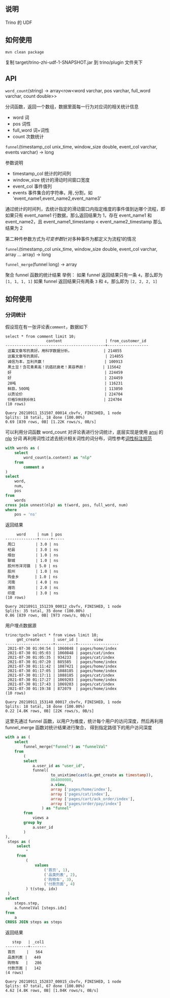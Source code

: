 ## 说明
Trino 的 UDF

## 如何使用
```
mvn clean package
```
复制 target/trino-zhi-udf-1-SNAPSHOT.jar 到 trino/plugin 文件夹下

## API

`word_count`(string) -> array<row<word varchar, pos varchar, full_word varchar, count double>>

分词函数，返回一个数组，数据里面每一行为对应词的相关统计信息

- word 词
- pos 词性
- full_word 词+词性
- count 次数统计

`funnel`(timestamp_col unix_time, window_size double, event_col varchar, events varchar) -> long

参数说明
- timestamp_col 统计的时间列
- window_size 统计的滑动时间窗口宽度
- event_col 事件值列
- events 事件集合的字符串，用`,`分割，如 'event_name1,event_name2,event_name3'

通过统计的时间列，去统计指定的滑动窗口内指定维度的事件值到达哪个流程，即如果只有 event_name1 行数据，那么返回结果为 1，存在 event_name1 和 event_name2，且 event_name1_timestamp < event_name2_timestamp
那么结果为 2

第二种传参数方式为*可变参数*针对多种事件为都定义为流程1的情况

`funnel`(timestamp_col unix_time, window_size double, event_col varchar, array<varchar> ... array<varchar>) -> long

`funnel_merge`(funnel long) -> array<long>
 
聚合 funnel 函数的统计结果
举例：
如果 funnel 返回结果只有一条 `4`，那么即为 `[1, 1, 1, 1]`
如果 funnel 返回结果只有两条 `3` 和 `4`，那么即为 `[2, 2, 2, 1]`


## 如何使用

### 分词统计

假设现在有一张评论表`comment`，数据如下

```
select * from comment limit 10;
                  content                   | from_customer_id 
--------------------------------------------+------------------
 这篇文章写的真好。用科学数据分析。              | 214855           
 这篇文章写的真好。                            | 214855           
 诚信为本，互利共赢！                          | 100913           
 黑土豆！含花青素高！抗癌抗衰老！美容养颜！       | 115642           
 好                                         | 224459           
 好                                         | 224459           
 20吨                                       | 116231           
 鲜蒜，50O吨                                 | 113050           
 以质论价                                    | 224704           
 价格5块8到6块1                              | 224704           
(10 rows)

Query 20210911_151507_00014_cbvfv, FINISHED, 1 node
Splits: 18 total, 18 done (100.00%)
0.69 [839 rows, 0B] [1.22K rows/s, 0B/s]
```

可以利用分词函数 word_count 对评论表进行分词统计，底层实现是使用 [ansj](https://github.com/NLPchina/ansj_seg/tree/f6774d635f1d82c43614c117d8962938e35af32d) 的 [nlp](https://nlpchina.github.io/ansj_seg/) 分词
再利用词性过滤去统计相关词性的词分布，词性参考[词性标注规范](https://github.com/NLPchina/ansj_seg/wiki/%E8%AF%8D%E6%80%A7%E6%A0%87%E6%B3%A8%E8%A7%84%E8%8C%83)

```sql
with words as (
    select
        word_count(a.content) as "nlp"
    from
        comment a
)
select
    word,
    num,
    pos
from
    words
cross join unnest(nlp) as t(word, pos, full_word, num)
where
    pos = 'ns'
```

返回结果
```
     word     | num | pos 
--------------+-----+-----
 周口         | 3.0 | ns  
 杞县         | 3.0 | ns  
 烟台         | 1.0 | ns  
 聊城         | 1.0 | ns  
 胶州市洋河镇  | 5.0 | ns  
 胶州         | 1.0 | ns  
 购金乡       | 1.0 | ns  
 河南         | 4.0 | ns  
 潍坊         | 2.0 | ns  
 印度         | 3.0 | ns  
(10 rows)

Query 20210911_151239_00012_cbvfv, FINISHED, 1 node
Splits: 35 total, 35 done (100.00%)
0.86 [839 rows, 0B] [973 rows/s, 0B/s]

```


用户埋点数据源

```
trino:tpch> select * from views limit 10;
     gmt_create      | user_id |       view       
---------------------+---------+------------------
 2021-07-30 01:04:54 | 1060848 | pages/home/index 
 2021-07-30 01:05:03 | 1060848 | pages/cat/index  
 2021-07-30 01:05:35 | 934233  | pages/cat/index  
 2021-07-30 01:07:20 | 885585  | pages/home/index 
 2021-07-30 01:11:42 | 1087421 | pages/home/index 
 2021-07-30 01:17:05 | 1088185 | pages/home/index 
 2021-07-30 01:17:11 | 1088185 | pages/cat/index  
 2021-07-30 01:17:27 | 1069203 | pages/home/index 
 2021-07-30 01:17:43 | 1069203 | pages/cat/index  
 2021-07-30 01:19:38 | 872079  | pages/home/index 
(10 rows)

Query 20210911_153140_00017_cbvfv, FINISHED, 1 node
Splits: 18 total, 18 done (100.00%)
0.22 [4.8K rows, 0B] [22K rows/s, 0B/s]
```

这里先通过 funnel 函数，以用户为维度，统计每个用户的访问深度，然后再利用 funnel_merge 函数对统计结果进行聚合，
得到指定路径下的用户访问深度

```sql
with a as (
    select
        funnel_merge("funnel") as "funnelVal"
    from
        (
        select
            a.user_id as "user_id",
            funnel(
                    to_unixtime(cast(a.gmt_create as timestamp)),
                    864000000,
                    a.view,
                    array ['pages/home/index'],
                    array ['pages/cat/index'],
                    array ['pages/cart/ack_order/index'],
                    array ['pages/order/pay/index']
                ) as "funnel"
        from
            views a
        group by
            a.user_id
        )
),
 steps as (
     select
         *
     from
         (
             values
                 ('首页', 1),
                 ('品类列表', 2),
                 ('购物车', 3),
                 ('付款页面', 4)
         ) t(step, idx)
 )
select
    steps.step,
    a.funnelVal [steps.idx]
from
    a
CROSS JOIN steps as steps
```

返回结果
```
   step   | _col1 
----------+-------
 首页     |   564 
 品类列表 |   449 
 购物车   |   286 
 付款页面 |   142 
(4 rows)

Query 20210911_152837_00015_cbvfv, FINISHED, 1 node
Splits: 67 total, 67 done (100.00%)
4.62 [4.8K rows, 0B] [1.04K rows/s, 0B/s]
```